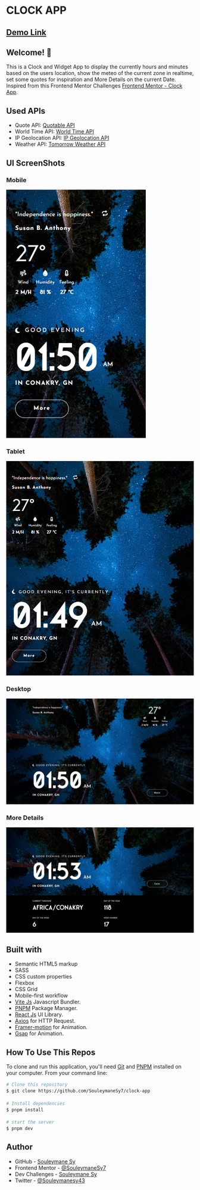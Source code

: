 # CLOCK APP

## [Demo Link](https://clock-app-liart.vercel.app/)

## Welcome! 👋

This is a Clock and Widget App to display the currently hours and minutes based on the users location, show the meteo of the current zone in realtime, set some quotes for inspiration and More Details on the current Date. Inspired from this Frontend Mentor Challenges [Frontend Mentor - Clock App](https://www.frontendmentor.io/challenges/clock-app-LMFaxFwrM).

## Used APIs

- Quote API: [Quotable API](https://api.quotable.io)
- World Time API: [World Time API](https://worldtimeapi.org/)
- IP Geolocation API: [IP Geolocation API](https://ip-api.com/)
- Weather API: [Tomorrow Weather API](https://www.tomorrow.io/weather-api/)

## UI ScreenShots

### Mobile

![Mobile Screenshot](./preview/Mobile.png)

### Tablet

![Tablet Screenshot](./preview/Tablet.png)

### Desktop

![Desktop Screenshot](./preview/Desktop.png)

### More Details

![More Details](./preview/More-Details.png)

## Built with

- Semantic HTML5 markup
- SASS
- CSS custom properties
- Flexbox
- CSS Grid
- Mobile-first workflow
- [Vite Js](https://vitejs.dev/) Javascript Bundler.
- [PNPM](https://pnpm.io/) Package Manager.
- [React Js](https://react.dev/) UI Library.
- [Axios](https://axios-http.com/) for HTTP Request.
- [Framer-motion](https://framer-motion.com/) for Animation.
- [Gsap](https://gsap.com/) for Animation.

## How To Use This Repos

To clone and run this application, you'll need [Git](https://git-scm.com) and [PNPM](http://pnpm.io/) installed on your computer. From your command line:

```bash
# Clone this repository
$ git clone https://github.com/SouleymaneSy7/clock-app

# Install dependencies
$ pnpm install

# start the server
$ pnpm dev
```

## Author

- GitHub - [Souleymane Sy](https://github.com/SouleymaneSy7)
- Frontend Mentor - [@SouleymaneSy7](https://www.frontendmentor.io/profile/SouleymaneSy7)
- Dev Challenges - [Souleymane Sy](https://devchallenges.io/profile/534cd213-3165-4c16-bdcf-058e1f468da0)
- Twitter - [@Souleymanesy43](https://twitter.com/Souleymanesy43)
